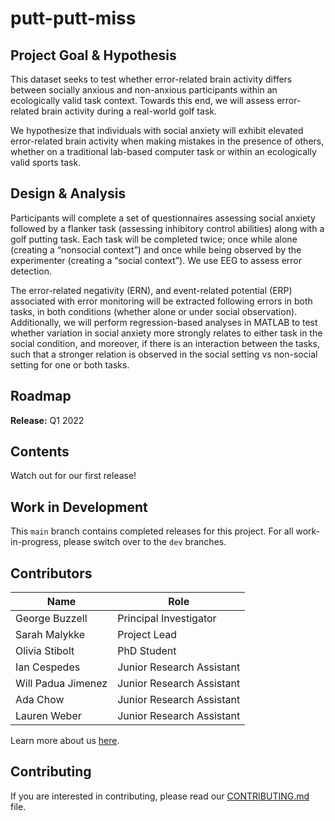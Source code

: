 # putt-putt-miss

## Project Goal & Hypothesis
This dataset seeks to test whether error-related brain activity differs between socially anxious and non-anxious participants within an ecologically valid task context. Towards this end, we will assess error-related brain activity during a real-world golf task. 

We hypothesize that individuals with social anxiety will exhibit elevated error-related brain activity when making mistakes in the presence of others, whether on a traditional lab-based computer task or within an ecologically valid sports task.



## Design & Analysis
Participants will complete a set of questionnaires assessing social anxiety followed by a flanker task (assessing inhibitory control abilities) along with a golf putting task. Each task will be completed twice; once while alone (creating a “nonsocial context”) and once while being observed by the experimenter (creating a “social context”). We use EEG to assess error detection. 

The error-related negativity (ERN), and event-related potential (ERP) associated with error monitoring will be extracted following errors in both tasks, in both conditions (whether alone or under social observation). Additionally, we will perform regression-based analyses in MATLAB to test whether variation in social anxiety more strongly relates to either task in the social condition, and moreover, if there is an interaction between the tasks, such that a stronger relation is observed in the social setting vs non-social setting for one or both tasks.



## Roadmap
**Release:** Q1 2022



## Contents
Watch out for our first release!



## Work in Development
This `main` branch contains completed releases for this project. For all work-in-progress, please switch over to the `dev` branches.



## Contributors
| Name | Role |
| ---  | ---  |
| George Buzzell | Principal Investigator |
| Sarah Malykke | Project Lead |
| Olivia Stibolt | PhD Student |
| Ian Cespedes | Junior Research Assistant |
| Will Padua Jimenez | Junior Research Assistant |
| Ada Chow | Junior Research Assistant |
| Lauren Weber | Junior Research Assistant |


Learn more about us [here](https://www.ndclab.com/people).


## Contributing
If you are interested in contributing, please read our [CONTRIBUTING.md](CONTRIBUTING.md) file.


